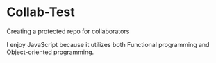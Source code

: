 # Collab-Test
Creating a protected repo for collaborators

I enjoy JavaScript because it utilizes both Functional programming and Object-oriented programming.
